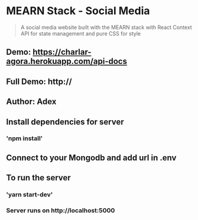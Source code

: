 # MEARN Stack - Social Media

> A social media website built with the MEARN stack with React Context API for state management and pure CSS for style

## Demo: https://charlar-agora.herokuapp.com/api-docs

## Full Demo: http://

## Author: Adex

## Install dependencies for server

### 'npm install'

## Connect to your Mongodb and add url in .env

## To run the server

### 'yarn start-dev'

### Server runs on http://localhost:5000
